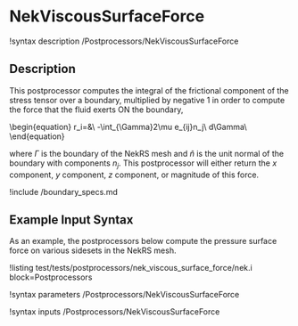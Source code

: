 # NekViscousSurfaceForce

!syntax description /Postprocessors/NekViscousSurfaceForce

## Description

This postprocessor computes the integral of the frictional component of the
stress tensor over a boundary, multiplied by negative 1 in order to compute
the force that the fluid exerts ON the boundary,

\begin{equation}
r_i=&\ -\int_{\Gamma}2\mu e_{ij}n_j\ d\Gamma\\
\end{equation}

where $\Gamma$ is the boundary of the NekRS mesh and
$\hat{n}$ is the unit normal of the boundary with components $n_j$.
This postprocessor will either return the $x$ component, $y$ component,
$z$ component, or magnitude of this force.

!include /boundary_specs.md

## Example Input Syntax

As an example, the postprocessors below compute the pressure surface force
on various sidesets in the NekRS mesh.

!listing test/tests/postprocessors/nek_viscous_surface_force/nek.i
  block=Postprocessors

!syntax parameters /Postprocessors/NekViscousSurfaceForce

!syntax inputs /Postprocessors/NekViscousSurfaceForce
